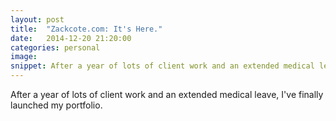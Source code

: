 ```yaml
---
layout: post
title:  "Zackcote.com: It's Here."
date:   2014-12-20 21:20:00
categories: personal
image:
snippet: After a year of lots of client work and an extended medical leave, I've finally launched my portfolio.
---
```


After a year of lots of client work and an extended medical leave, I've finally launched my portfolio.